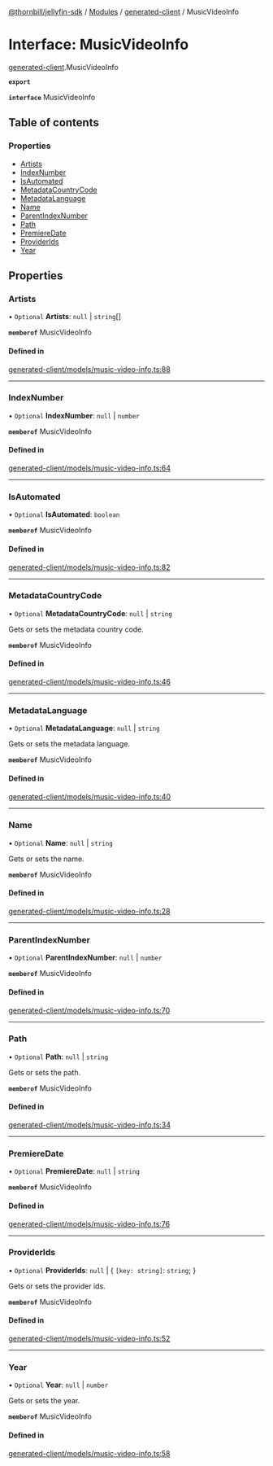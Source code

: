 [@thornbill/jellyfin-sdk](../README.md) / [Modules](../modules.md) / [generated-client](../modules/generated_client.md) / MusicVideoInfo

# Interface: MusicVideoInfo

[generated-client](../modules/generated_client.md).MusicVideoInfo

**`export`**

**`interface`** MusicVideoInfo

## Table of contents

### Properties

- [Artists](generated_client.MusicVideoInfo.md#artists)
- [IndexNumber](generated_client.MusicVideoInfo.md#indexnumber)
- [IsAutomated](generated_client.MusicVideoInfo.md#isautomated)
- [MetadataCountryCode](generated_client.MusicVideoInfo.md#metadatacountrycode)
- [MetadataLanguage](generated_client.MusicVideoInfo.md#metadatalanguage)
- [Name](generated_client.MusicVideoInfo.md#name)
- [ParentIndexNumber](generated_client.MusicVideoInfo.md#parentindexnumber)
- [Path](generated_client.MusicVideoInfo.md#path)
- [PremiereDate](generated_client.MusicVideoInfo.md#premieredate)
- [ProviderIds](generated_client.MusicVideoInfo.md#providerids)
- [Year](generated_client.MusicVideoInfo.md#year)

## Properties

### Artists

• `Optional` **Artists**: ``null`` \| `string`[]

**`memberof`** MusicVideoInfo

#### Defined in

[generated-client/models/music-video-info.ts:88](https://github.com/thornbill/jellyfin-sdk-typescript/blob/03092f3/src/generated-client/models/music-video-info.ts#L88)

___

### IndexNumber

• `Optional` **IndexNumber**: ``null`` \| `number`

**`memberof`** MusicVideoInfo

#### Defined in

[generated-client/models/music-video-info.ts:64](https://github.com/thornbill/jellyfin-sdk-typescript/blob/03092f3/src/generated-client/models/music-video-info.ts#L64)

___

### IsAutomated

• `Optional` **IsAutomated**: `boolean`

**`memberof`** MusicVideoInfo

#### Defined in

[generated-client/models/music-video-info.ts:82](https://github.com/thornbill/jellyfin-sdk-typescript/blob/03092f3/src/generated-client/models/music-video-info.ts#L82)

___

### MetadataCountryCode

• `Optional` **MetadataCountryCode**: ``null`` \| `string`

Gets or sets the metadata country code.

**`memberof`** MusicVideoInfo

#### Defined in

[generated-client/models/music-video-info.ts:46](https://github.com/thornbill/jellyfin-sdk-typescript/blob/03092f3/src/generated-client/models/music-video-info.ts#L46)

___

### MetadataLanguage

• `Optional` **MetadataLanguage**: ``null`` \| `string`

Gets or sets the metadata language.

**`memberof`** MusicVideoInfo

#### Defined in

[generated-client/models/music-video-info.ts:40](https://github.com/thornbill/jellyfin-sdk-typescript/blob/03092f3/src/generated-client/models/music-video-info.ts#L40)

___

### Name

• `Optional` **Name**: ``null`` \| `string`

Gets or sets the name.

**`memberof`** MusicVideoInfo

#### Defined in

[generated-client/models/music-video-info.ts:28](https://github.com/thornbill/jellyfin-sdk-typescript/blob/03092f3/src/generated-client/models/music-video-info.ts#L28)

___

### ParentIndexNumber

• `Optional` **ParentIndexNumber**: ``null`` \| `number`

**`memberof`** MusicVideoInfo

#### Defined in

[generated-client/models/music-video-info.ts:70](https://github.com/thornbill/jellyfin-sdk-typescript/blob/03092f3/src/generated-client/models/music-video-info.ts#L70)

___

### Path

• `Optional` **Path**: ``null`` \| `string`

Gets or sets the path.

**`memberof`** MusicVideoInfo

#### Defined in

[generated-client/models/music-video-info.ts:34](https://github.com/thornbill/jellyfin-sdk-typescript/blob/03092f3/src/generated-client/models/music-video-info.ts#L34)

___

### PremiereDate

• `Optional` **PremiereDate**: ``null`` \| `string`

**`memberof`** MusicVideoInfo

#### Defined in

[generated-client/models/music-video-info.ts:76](https://github.com/thornbill/jellyfin-sdk-typescript/blob/03092f3/src/generated-client/models/music-video-info.ts#L76)

___

### ProviderIds

• `Optional` **ProviderIds**: ``null`` \| { `[key: string]`: `string`;  }

Gets or sets the provider ids.

**`memberof`** MusicVideoInfo

#### Defined in

[generated-client/models/music-video-info.ts:52](https://github.com/thornbill/jellyfin-sdk-typescript/blob/03092f3/src/generated-client/models/music-video-info.ts#L52)

___

### Year

• `Optional` **Year**: ``null`` \| `number`

Gets or sets the year.

**`memberof`** MusicVideoInfo

#### Defined in

[generated-client/models/music-video-info.ts:58](https://github.com/thornbill/jellyfin-sdk-typescript/blob/03092f3/src/generated-client/models/music-video-info.ts#L58)
